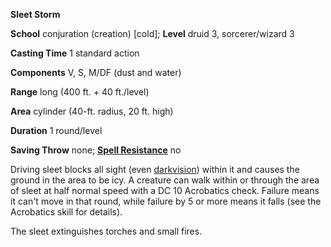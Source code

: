  **Sleet Storm**

**School** conjuration (creation) [cold]; **Level** druid 3, sorcerer/wizard 3

**Casting Time** 1 standard action

**Components** V, S, M/DF (dust and water)

**Range** long (400 ft. + 40 ft./level)

**Area** cylinder (40-ft. radius, 20 ft. high)

**Duration** 1 round/level

**Saving Throw** none; **[Spell Resistance](../glossary.html#_spell-resistance)** no

Driving sleet blocks all sight (even [darkvision](../glossary.html#_darkvision)) within it and causes the ground in the area to be icy. A creature can walk within or through the area of sleet at half normal speed with a DC 10 Acrobatics check. Failure means it can't move in that round, while failure by 5 or more means it falls (see the Acrobatics skill for details).

The sleet extinguishes torches and small fires.

